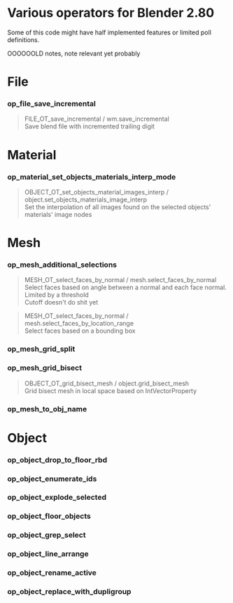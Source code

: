 # Various operators for Blender 2.80
Some of this code might have half implemented features or limited poll definitions.




OOOOOOLD notes, note relevant yet probably

File
===
### op_file_save_incremental
> FILE_OT_save_incremental / wm.save_incremental  
> Save blend file with incremented trailing digit

Material
===
### op_material_set_objects_materials_interp_mode
> OBJECT_OT_set_objects_material_images_interp / object.set_objects_materials_image_interp  
> Set the interpolation of all images found on the selected objects' materials' image nodes

Mesh
===
### op_mesh_additional_selections
> MESH_OT_select_faces_by_normal / mesh.select_faces_by_normal  
> Select faces based on angle between a normal and each face normal. 
> Limited by a threshold  
> Cutoff doesn't do shit yet

> MESH_OT_select_faces_by_normal / mesh.select_faces_by_location_range  
> Select faces based on a bounding box

### op_mesh_grid_split

### op_mesh_grid_bisect
> OBJECT_OT_grid_bisect_mesh / object.grid_bisect_mesh  
> Grid bisect mesh in local space based on IntVectorProperty  

### op_mesh_to_obj_name 

Object
===

### op_object_drop_to_floor_rbd
### op_object_enumerate_ids
### op_object_explode_selected
### op_object_floor_objects
### op_object_grep_select
### op_object_line_arrange
### op_object_rename_active
### op_object_replace_with_dupligroup